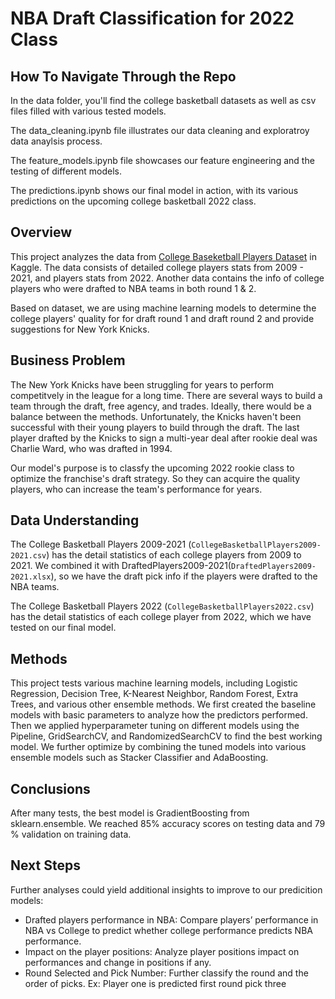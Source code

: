 # NBA Draft Classification for 2022 Class

## How To Navigate Through the Repo

In the data folder, you'll find the college basketball datasets as well as csv files filled with various tested models.

The data_cleaning.ipynb file illustrates our data cleaning and exploratroy data anaylsis process.

The feature_models.ipynb file showcases our feature engineering and the testing of different models.

The predictions.ipynb shows our final model in action, with its various predictions on the upcoming college basketball 2022 class. 

## Overview

[1]: https://www.kaggle.com/datasets/adityak2003/college-basketball-players-20092021?select=modern_RAPTOR_by_player.csv "College Basketball Players Dataset"

This project analyzes the data from [College Baseketball Players Dataset][1] in Kaggle. The data consists of detailed college players stats from 2009 - 2021, and players stats from 2022. Another data contains the info of college players who were drafted to NBA teams in both round 1 & 2.  

Based on dataset, we are using machine learning models to determine the college players' quality for for draft round 1 and draft round 2 and provide suggestions for New York Knicks. 


## Business Problem

The New York Knicks have been struggling for years to perform competitvely in the league for a long time. There are several ways to build a team through the draft, free agency, and trades. Ideally, there would be a balance between the methods. Unfortunately, the Knicks haven't been successful with their young players to build through the draft. The last player drafted by the Knicks to sign a multi-year deal after rookie deal was Charlie Ward, who was drafted in 1994.

Our model's purpose is to classfy the upcoming 2022 rookie class to optimize the franchise's draft strategy. So they can acquire the quality players, who can increase the team's performance for years. 



## Data Understanding

The College Basketball Players 2009-2021 (`CollegeBasketballPlayers2009-2021.csv`) has the detail statistics of each college players from 2009 to 2021. We combined it with DraftedPlayers2009-2021(`DraftedPlayers2009-2021.xlsx`), so we have the draft pick info if the players were drafted to the NBA teams.

The College Basketball Players 2022 (`CollegeBasketballPlayers2022.csv`) has the detail statistics of each college player from 2022, which we have tested on our final model. 


## Methods

This project tests various machine learning models, including Logistic Regression, Decision Tree, K-Nearest Neighbor, Random Forest, Extra Trees, and various other ensemble methods. We first created the baseline models with basic parameters to analyze how the predictors performed. Then we applied hyperparameter tuning on different models using the Pipeline, GridSearchCV, and RandomizedSearchCV to find the best working model. We further optimize by combining the tuned models into various ensemble models such as Stacker Classifier and AdaBoosting.

## Conclusions

After many tests, the best model is GradientBoosting from sklearn.ensemble. We reached 85% accuracy scores on testing data and 79 % validation on training data.

## Next Steps
Further analyses could yield additional insights to improve to our predicition models:

- Drafted players performance in NBA: Compare players’ performance in NBA vs College to predict whether college performance predicts NBA performance.
- Impact on the player positions: Analyze player positions impact on performances and change in positions if any.
- Round Selected and Pick Number: Further classify the round and the order of picks. Ex: Player one is predicted first round pick three

